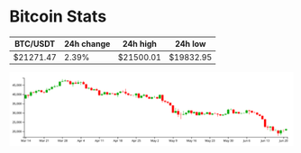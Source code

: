 # Bitcoin Stats

BTC/USDT|24h change|24h high|24h low|
|---|---|---|---|
|$21271.47|2.39%|$21500.01|$19832.95|

<img src="./chart.svg">
